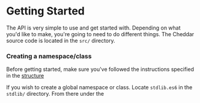 # Getting Started

The API is very simple to use and get started with. Depending on what you'd like to make, you're going to need to do different things. The Cheddar source code is located in the `src/` directory.

### Creating a namespace/class

Before getting started, make sure you've followed the instructions specified in the [structure](./structure.md)

If you wish to create a global namespace or class. Locate `stdlib.es6` in the `stdlib/` directory. From there under the 
